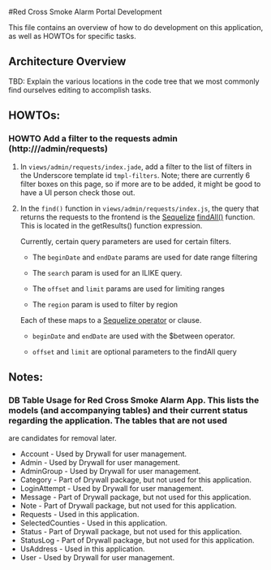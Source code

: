 #Red Cross Smoke Alarm Portal Development

This file contains an overview of how to do development on this
application, as well as HOWTOs for specific tasks.

## Architecture Overview

TBD: Explain the various locations in the code tree that we most commonly find ourselves editing to accomplish tasks.

## HOWTOs:

### HOWTO Add a filter to the requests admin (http://<host>/admin/requests)

1. In `views/admin/requests/index.jade`, add a filter to the list of filters
   in the Underscore template id `tmpl-filters`. Note; there are currently 6
   filter boxes on this page, so if more are to be added, it might be good 
   to have a UI person check those out.

2. In the `find()` function in `views/admin/requests/index.js`, the query that
	 returns the requests to the frontend is the [Sequelize](http://sequelize.readthedocs.org/en/latest/) [findAll()](http://sequelize.readthedocs.org/en/latest/docs/querying/#where)
	 function. This is located in the getResults() function expression.

	 Currently, certain query parameters are used for certain filters. 
	 * The `beginDate` and `endDate` params are used for date range filtering
	 
	 * The `search` param is used for an ILIKE query. 
	 
	 * The `offset` and `limit` params are used for limiting ranges
	 
	 * The `region` param is used to filter by region

	 Each of these maps to a [Sequelize operator](http://sequelize.readthedocs.org/en/latest/docs/querying/#operators) or clause.

	 * `beginDate` and `endDate` are used with the $between operator.

	 * `offset` and `limit` are optional parameters to the findAll query

	 

## Notes:

### DB Table Usage for Red Cross Smoke Alarm App. This lists the models (and accompanying tables) and their current status regarding the application. The tables that are not used
are candidates for removal later.

* Account - Used by Drywall for user management.
* Admin - Used by Drywall for user management.
* AdminGroup - Used by Drywall for user management.
* Category - Part of Drywall package, but not used for this application.
* LoginAttempt - Used by Drywall for user management.
* Message - Part of Drywall package, but not used for this application.
* Note - Part of Drywall package, but not used for this application.
* Requests - Used in this application.
* SelectedCounties - Used in this application.
* Status - Part of Drywall package, but not used for this application.
* StatusLog - Part of Drywall package, but not used for this application.
* UsAddress - Used in this application.
* User -  Used by Drywall for user management.